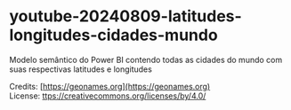# youtube-20240809-latitudes-longitudes-cidades-mundo
 Modelo semântico do Power BI contendo todas as cidades do mundo com suas respectivas latitudes e longitudes

Credits: [https://geonames.org](https://geonames.org)  
License: [ttps://creativecommons.org/licenses/by/4.0/](https://creativecommons.org/licenses/by/4.0/)
